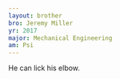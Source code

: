 ```yaml
---
layout: brother
bro: Jeremy Miller
yr: 2017
major: Mechanical Engineering
am: Psi
---
```

He can lick his elbow.